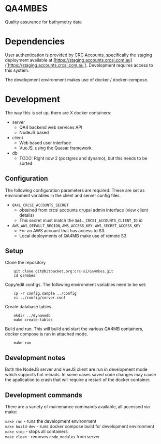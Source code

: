 # QA4MBES
Quality assurance for bathymetry data

# Dependencies
User authentication is provided by CRC Accounts, specifically the staging deployment available at [https://staging.accounts.crcsi.com.au](`https://staging.accounts.crcsi.com.au`). Development requires access to this system.

The development environment makes use of docker / docker-compose.

# Development
The way this is set up, there are X docker containers:

- server
    - QA4 backend web services API
    - NodeJS based
- client
    - Web based user interface
    - VueJS, using the [Quasar framework](https://quasar-framework.org/).
- db
    - TODO: Right now 2 (postgres and dynamo), but this needs to be sorted

## Configuration
The following configuration parameters are required. These are set as environment variables in the client and server config files.

* `QA4L_CRCSI_ACCOUNTS_SECRET`  
    * obtained from crcsi accounts drupal admin interface (view client details)
    * This secret must match the `QA4L_CRCSI_ACCOUNTS_CLIENT_ID` id
* `AWS_AWS_DEFAULT_REGION`, `AWS_ACCESS_KEY`, `AWS_SECRET_ACCESS_KEY` 
    * For an AWS account that has access to S3. 
    * Local deployments of QA4MB make use of remote S3.  

## Setup
Clone the repository
```
    git clone git@bitbucket.org:crc-si/qa4mbes.git
    cd qa4mbes
```

Copy/edit configs. The following environment variables need to be set:  

```
    cp -r config.sample ../config
    vi ../config/server.conf
```

Create database tables
```
    mkdir ../dynamodb
    make create-tables
```

Build and run. This will build and start the various QA4MB containers, docker
compose is run in attached mode.
```
    make run
```



## Development notes

Both the NodeJS server and VueJS client are run in development mode which
supports hot reloads. In some cases saved code changes may cause the application
to crash that will require a restart of the docker container.




## Development commands
There are a variety of mainenance commands available, all accessed via make:

`make run` - runs the development environment  
`make build-dev` - runs docker compose build for development environment  
`make stop` - stops all containers  
`make clean` - removes `node_modules` from server  
